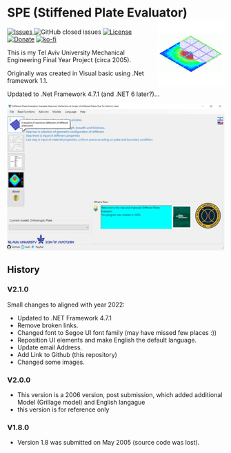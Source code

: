 # SPE (Stiffened Plate Evaluator)<img src="./Assets/Plate.png" align="right" width="155px" height="155px"></h1>

<a href="https://github.com/LiorBanai/SPE/issues">  <img src="https://img.shields.io/github/issues/LiorBanai/SPE"  alt="Issues"/>
</a> ![GitHub closed issues](https://img.shields.io/github/issues-closed-raw/LiorBanai/SPE)
<a href="https://github.com/LiorBanai/SPE/blob/master/LICENSE">
    <img src="https://img.shields.io/github/license/LiorBanai/SPE"  alt="License"/>
[![Donate](https://www.paypalobjects.com/en_US/i/btn/btn_donate_SM.gif)](https://www.paypal.com/donate/?business=MCP57TBRAAVXA&no_recurring=0&item_name=Support+Open+source+Projects+%28Analogy+Log+Viewer%2C+HDF5-CSHARP%2C+etc%29&currency_code=USD) [![ko-fi](https://ko-fi.com/img/githubbutton_sm.svg)](https://ko-fi.com/F1F77IVQT)


 This is my Tel Aviv University Mechanical Engineering Final Year Project (circa 2005).

Originally was created in Visual basic using .Net framework 1.1.
 
 Updated to .Net Framework 4.7.1 (and .NET 6 later?)...
 
![main UI](Assets/Main_UI2.jpg)


## History

### V2.1.0
Small changes to aligned with year 2022:
- Updated to .NET Framework 4.7.1
- Remove broken links.
- Changed font to Segoe UI font family (may have missed few places :))
- Reposition UI elements and make English the default language.
- Update email Address.
- Add Link to Github (this repository)
- Changed some images.

### V2.0.0
- This version is a 2006 version, post submission, which added additional Model (Grillage model) and English  langague
- this version is for reference only

### V1.8.0
- Version 1.8 was submitted on May 2005 (source code was lost).
